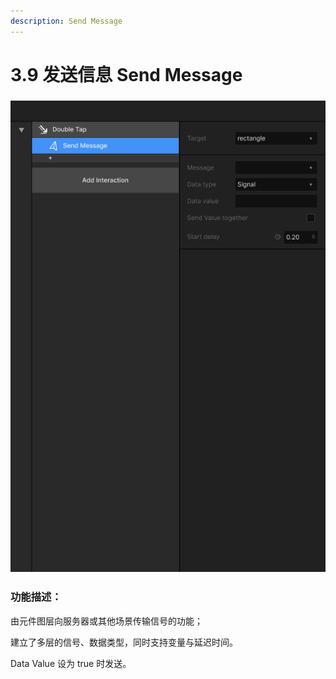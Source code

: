```yaml
---
description: Send Message
---
```


# 3.9 发送信息 Send Message

### ![](<../../.gitbook/assets/Send Message.png>)

### 功能描述：

由元件图层向服务器或其他场景传输信号的功能；

建立了多层的信号、数据类型，同时支持变量与延迟时间。

Data Value 设为 true 时发送。





